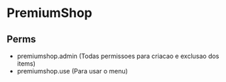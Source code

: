 # PremiumShop


## Perms

- premiumshop.admin (Todas permissoes para criacao e exclusao dos items)
- premiumshop.use (Para usar o menu)
